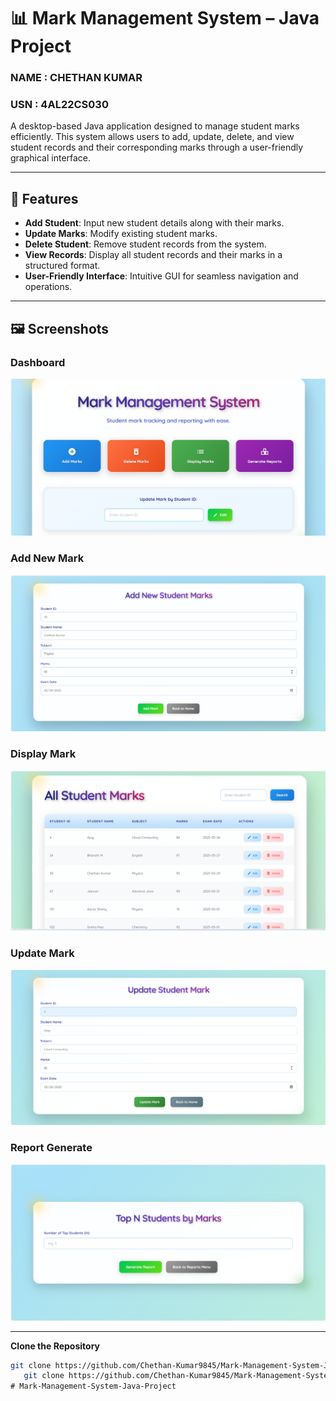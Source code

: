 # 📊 Mark Management System – Java Project
### NAME : CHETHAN KUMAR
### USN : 4AL22CS030  

A desktop-based Java application designed to manage student marks efficiently. This system allows users to add, update, delete, and view student records and their corresponding marks through a user-friendly graphical interface.

---

## 🧰 Features

- **Add Student**: Input new student details along with their marks.
- **Update Marks**: Modify existing student marks.
- **Delete Student**: Remove student records from the system.
- **View Records**: Display all student records and their marks in a structured format.
- **User-Friendly Interface**: Intuitive GUI for seamless navigation and operations.

---

## 🖼️ Screenshots

### Dashboard
![Iindex](https://github.com/Chethan-Kumar9845/Mark-Management-System-Java-Project/blob/main/Screenshots/index.png?raw=true)


### Add New Mark
![addmark](https://github.com/Chethan-Kumar9845/Mark-Management-System-Java-Project/blob/main/Screenshots/addmark.png)

### Display Mark
![displaymark](https://github.com/Chethan-Kumar9845/Mark-Management-System-Java-Project/blob/main/Screenshots/markdisplay.png)

### Update Mark
![updatemark](https://github.com/Chethan-Kumar9845/Mark-Management-System-Java-Project/blob/main/Screenshots/markupdate.png)


### Report Generate
![Tooper list](https://github.com/Chethan-Kumar9845/Mark-Management-System-Java-Project/blob/main/Screenshots/report_generate_toppers.png?raw=true)

---

 **Clone the Repository**

```bash
git clone https://github.com/Chethan-Kumar9845/Mark-Management-System-Java-Project.git
   git clone https://github.com/Chethan-Kumar9845/Mark-Management-System-Java-Project.git
﻿# Mark-Management-System-Java-Project

